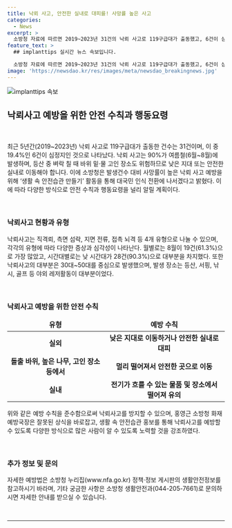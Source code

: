 ```yaml
---
title: 낙뢰 사고, 안전한 실내로 대피를! 사망률 높은 사고
categories:
  - News
excerpt: >
  소방청 자료에 따르면 2019~2023년 31건의 낙뢰 사고로 119구급대가 출동했고, 6건이 심정지로 나타났다. 특히 여름철에 주로 발생하며, 정상 바위 주변이나 물 고인 장소에서는 주의가 필요하다. 소방청은 사망률 높은 낙뢰 사고 예방을 위해 '생활 속 안전습관 만들기' 활동을 전개할 계획이다. 연령별로는 30대~50대가 주로 피해를 입었으며, 등산과 서핑 등 야외 레저활동 중에서 발생했다. 생활안전정보는 소방청 누리집에서 확인할 수 있다.
feature_text: >
  ## implanttips 실시간 뉴스 속보입니다.

  소방청 자료에 따르면 2019~2023년 31건의 낙뢰 사고로 119구급대가 출동했고, 6건이 심정지로 나타났다. 특히 여름철에 주로 발생하며, 정상 바위 주변이나 물 고인 장소에서는 주의가 필요하다. 소방청은 사망률 높은 낙뢰 사고 예방을 위해 '생활 속 안전습관 만들기' 활동을 전개할 계획이다. 연령별로는 30대~50대가 주로 피해를 입었으며, 등산과 서핑 등 야외 레저활동 중에서 발생했다. 생활안전정보는 소방청 누리집에서 확인할 수 있다.
image: 'https://newsdao.kr/res/images/meta/newsdao_breakingnews.jpg'
---
```


<p><img src="https://newsdao.kr/res/images/meta/newsdao_breakingnews.jpg" alt="implanttips 속보" /></p>

<h2 data-ke-size="size26">낙뢰사고 예방을 위한 안전 수칙과 행동요령</h2>

<p data-ke-size="size16">&nbsp;</p>

<p data-ke-size="size16">최근 5년간(2019~2023년) 낙뢰 사고로 119구급대가 출동한 건수는 31건이며, 이 중 19.4%인 6건이 심정지인 것으로 나타났다. 낙뢰 사고는 90%가 여름철(6월~8월)에 발생하며, 등산 중 벼락 칠 때 바위 밑·물 고인 장소도 위험하므로 낮은 지대 또는 안전한 실내로 이동해야 합니다. 이에 소방청은 발생건수 대비 사망률이 높은 낙뢰 사고 예방을 위해 ‘생활 속 안전습관 만들기’ 활동을 통해 대국민 인식 전환에 나서겠다고 밝혔다. 이에 따라 다양한 방식으로 안전 수칙과 행동요령을 널리 알릴 계획이다.</p>

<p data-ke-size="size16">&nbsp;</p>

<h3 data-ke-size="size24">낙뢰사고 현황과 유형</h3>

<p data-ke-size="size16">낙뢰사고는 직격뢰, 측면 섬락, 지면 전류, 접촉 뇌격 등 4개 유형으로 나눌 수 있으며, 각각의 유형에 따라 다양한 증상과 심각성이 나타난다. 월별로는 8월이 19건(61.3%)으로 가장 많았고, 시간대별로는 낮 시간대가 28건(90.3%)으로 대부분을 차지했다. 또한 낙뢰사고의 대부분은 30대~50대를 중심으로 발생했으며, 발생 장소는 등산, 서핑, 낚시, 골프 등 야외 레저활동이 대부분이었다.</p>

<p data-ke-size="size16">&nbsp;</p>

<h3 data-ke-size="size24">낙뢰사고 예방을 위한 안전 수칙</h3>

<table>
<thead>
<tr>
<td style="text-align: center; height: 17px;"><b>유형</b></td>
<td style="text-align: center; height: 17px;"><b>예방 수칙</b></td>
</tr>
</thead>
<tbody>
<tr>
<td style="text-align: center; height: 17px;"><b>실외</b></td>
<td style="text-align: center; height: 17px;"><b>낮은 지대로 이동하거나 안전한 실내로 대피</b></td>
</tr>
<tr>
<td style="text-align: center; height: 17px;"><b>돌출 바위, 높은 나무, 고인 장소 등에서</b></td>
<td style="text-align: center; height: 17px;"><b>멀리 떨어져서 안전한 곳으로 이동</b></td>
</tr>
<tr>
<td style="text-align: center; height: 17px;"><b>실내</b></td>
<td style="text-align: center; height: 17px;"><b>전기가 흐를 수 있는 물품 및 장소에서 떨어져 유의</b></td>
</tr>
</tbody>
</table>

<p data-ke-size="size16">위와 같은 예방 수칙을 준수함으로써 낙뢰사고를 방지할 수 있으며, 홍영근 소방청 화재예방국장은 잘못된 상식을 바로잡고, 생활 속 안전습관 홍보를 통해 낙뢰사고를 예방할 수 있도록 다양한 방식으로 많은 사람이 알 수 있도록 노력할 것을 강조하였다.</p>

<p data-ke-size="size16">&nbsp;</p>

<h3 data-ke-size="size24">추가 정보 및 문의</h3>

<p data-ke-size="size16">자세한 예방법은 소방청 누리집(www.nfa.go.kr) 정책·정보 게시판의 생활안전정보를 참고하시기 바라며, 기타 궁금한 사항은 소방청 생활안전과(044-205-7661)로 문의하시면 자세한 안내를 받으실 수 있습니다.</p>

<p data-ke-size="size16">&nbsp;</p>

<hr>

<p data-ke-size="size16">&nbsp;</p>

<p data-ke-size="size16">&nbsp;</p>

